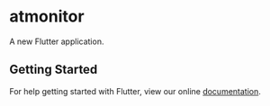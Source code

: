 # atmonitor

A new Flutter application.

## Getting Started

For help getting started with Flutter, view our online
[documentation](https://flutter.io/).
